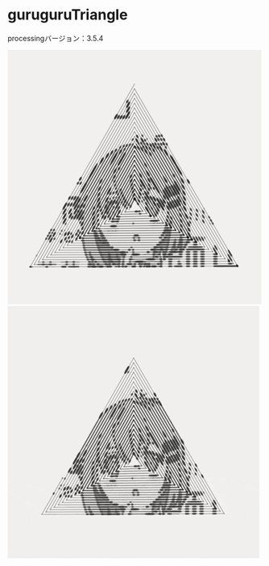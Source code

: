 # guruguruTriangle
processingバージョン：3.5.4  

![](https://github.com/yuyurigi/guruguruTriangle/blob/main/201030(2).png)  
![](https://github.com/yuyurigi/guruguruTriangle/blob/main/201030.gif)

